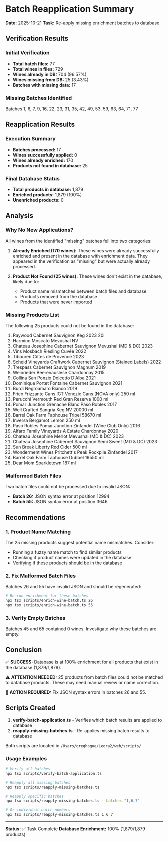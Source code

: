 # Batch Reapplication Summary

**Date:** 2025-10-21
**Task:** Re-apply missing enrichment batches to database

## Verification Results

### Initial Verification
- **Total batch files:** 77
- **Total wines in files:** 729
- **Wines already in DB:** 704 (96.57%)
- **Wines missing from DB:** 25 (3.43%)
- **Batches with missing data:** 17

### Missing Batches Identified
Batches 1, 6, 7, 9, 16, 22, 23, 31, 35, 42, 49, 53, 59, 63, 64, 71, 77

## Reapplication Results

### Execution Summary
- **Batches processed:** 17
- **Wines successfully applied:** 0
- **Wines already enriched:** 170
- **Products not found in database:** 25

### Final Database Status
- **Total products in database:** 1,879
- **Enriched products:** 1,879 (100%)
- **Unenriched products:** 0

## Analysis

### Why No New Applications?
All wines from the identified "missing" batches fell into two categories:

1. **Already Enriched (170 wines):** These wines were already successfully enriched and present in the database with enrichment data. They appeared in the verification as "missing" but were actually already processed.

2. **Product Not Found (25 wines):** These wines don't exist in the database, likely due to:
   - Product name mismatches between batch files and database
   - Products removed from the database
   - Products that were never imported

### Missing Products List

The following 25 products could not be found in the database:

1. Raywood Cabernet Sauvignon Keg 2023 20l
2. Harmino Moscato Mevushal NV
3. Chateau Josephine Cabernet Sauvignon Mevushal (MD & DC) 2023
4. Vins Mosbach Riesling Cuvée 2022
5. Tibouren Côtes de Provence 2023
6. Scheid Vineyards Craftwork Cabernet Sauvignon (Stained Labels) 2022
7. Trespass Cabernet Sauvignon Magnum 2019
8. Weinrieder Beerenauslese Chardonnay 2015
9. Collina San Ponzio Dolcetto D'Alba 2021
10. Dominique Portet Fontaine Cabernet Sauvignon 2021
11. Burdi Negroamaro Bianco 2019
12. Frico Frizzante Cans IGT Venezie Cans (NOVA only) 250 ml
13. Perucchi Vermouth Red Gran Reserva 1000 ml
14. Pomar Junction Grenache Blanc Paso Robles 2017
15. Well Crafted Sangria Keg NV 20000 ml
16. Barrel Oak Farm Taphouse Tripel 58670 ml
17. Inversa Bergamot Lemon 250 ml
18. Paso Robles Pomar Junction Zinfandel (Wine Club Only) 2016
19. Alfaro Family Vineyards A Estate Chardonnay 2020
20. Chateau Josephine Merlot Mevushal (MD & DC) 2023
21. Chateau Josephine Cabernet Sauvignon Semi Sweet (MD & DC) 2023
22. Sun Break Liberty Red Cider 500 ml
23. Wonderment Wines Pritchett's Peak Rockpile Zinfandel 2017
24. Barrel Oak Farm Taphouse Dubbel 19550 ml
25. Dear Mom Sparkletown 187 ml

### Malformed Batch Files

Two batch files could not be processed due to invalid JSON:
- **Batch 26:** JSON syntax error at position 12994
- **Batch 55:** JSON syntax error at position 3646

## Recommendations

### 1. Product Name Matching
The 25 missing products suggest potential name mismatches. Consider:
- Running a fuzzy name match to find similar products
- Checking if product names were updated in the database
- Verifying if these products should be in the database

### 2. Fix Malformed Batch Files
Batches 26 and 55 have invalid JSON and should be regenerated:
```bash
# Re-run enrichment for these batches
npx tsx scripts/enrich-wine-batch.ts 26
npx tsx scripts/enrich-wine-batch.ts 55
```

### 3. Verify Empty Batches
Batches 45 and 65 contained 0 wines. Investigate why these batches are empty.

## Conclusion

✅ **SUCCESS:** Database is at 100% enrichment for all products that exist in the database (1,879/1,879).

⚠️ **ATTENTION NEEDED:** 25 products from batch files could not be matched to database products. These may need manual review or name correction.

🔧 **ACTION REQUIRED:** Fix JSON syntax errors in batches 26 and 55.

## Scripts Created

1. **verify-batch-application.ts** - Verifies which batch results are applied to database
2. **reapply-missing-batches.ts** - Re-applies missing batch results to database

Both scripts are located in `/Users/greghogue/Leora2/web/scripts/`

### Usage Examples

```bash
# Verify all batches
npx tsx scripts/verify-batch-application.ts

# Reapply all missing batches
npx tsx scripts/reapply-missing-batches.ts

# Reapply specific batches
npx tsx scripts/reapply-missing-batches.ts --batches "1,6,7"

# Or individual batch numbers
npx tsx scripts/reapply-missing-batches.ts 1 6 7
```

---

**Status:** ✅ Task Complete
**Database Enrichment:** 100% (1,879/1,879 products)
